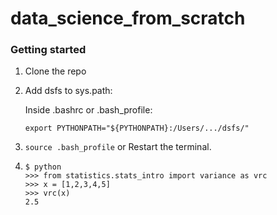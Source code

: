 # data_science_from_scratch

### Getting started

1.  Clone the repo

2.  Add dsfs to sys.path:

    Inside .bashrc or .bash_profile:

    ```shell
    export PYTHONPATH="${PYTHONPATH}:/Users/.../dsfs/"
    ```

3.  `source .bash_profile` or Restart the terminal.

4.  ```PY
    $ python
    >>> from statistics.stats_intro import variance as vrc
    >>> x = [1,2,3,4,5]
    >>> vrc(x)
    2.5
    ```
